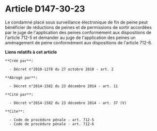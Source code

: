 # Article D147-30-23

Le condamné placé sous surveillance électronique de fin de peine peut bénéficier de réductions de peines et de permissions de
sortir accordées par le juge de l'application des peines conformément aux dispositions de l'article 712-5 et demander au juge
de l'application des peines un aménagement de peine conformément aux dispositions de l'article 712-6.

**Liens relatifs à cet article**

	**Créé par**:

	  - Décret n°2010-1278 du 27 octobre 2010 - art. 2

	**Abrogé par**:

	  - Décret n°2014-1582 du 23 décembre 2014 - art. 11

	**Cité par**:

	  - Décret n°2014-1582 du 23 décembre 2014 - art. 37 (V)

	**Cite**:

	  - Code de procédure pénale - art. 712-5
	  - Code de procédure pénale - art. 712-6
